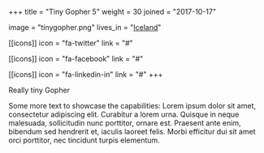 +++
title = "Tiny Gopher 5"
weight = 30
joined = "2017-10-17"

image = "tinygopher.png"
lives_in = "[Iceland](https://www.google.com/maps/place/Iceland/)"

[[icons]]
  icon = "fa-twitter"
  link = "#"

[[icons]]
  icon = "fa-facebook"
  link = "#"

[[icons]]
  icon = "fa-linkedin-in"
  link = "#"
+++

Really tiny Gopher

Some more text to showcase the capabilities:
Lorem ipsum dolor sit amet, consectetur adipiscing elit.
Curabitur a lorem urna.
Quisque in neque malesuada, sollicitudin nunc porttitor, ornare est.
Praesent ante enim, bibendum sed hendrerit et, iaculis laoreet felis.
Morbi efficitur dui sit amet orci porttitor, nec tincidunt turpis elementum.
